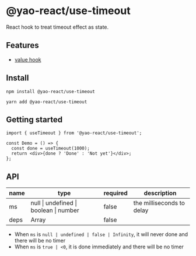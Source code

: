 # @yao-react/use-timeout

React hook to treat timeout effect as state.

## Features

- [value hook](https://www.yuque.com/zhaoyao91/chat-about-react/bgcn53)

## Install

```
npm install @yao-react/use-timeout
```

```
yarn add @yao-react/use-timeout
```

## Getting started

```tsx
import { useTimeout } from '@yao-react/use-timeout';

const Demo = () => {
  const done = useTimeout(1000);
  return <div>{done ? 'Done' : 'Not yet'}</div>;
};
```

## API

| name | type                                   | required | description               |
| ---- | -------------------------------------- | -------- | ------------------------- |
| ms   | null \| undefined \| boolean \| number | false    | the milliseconds to delay |
| deps | Array<any>                             | false    |                           |

- When `ms` is `null | undefined | false | Infinity`, it will never done and there will be no timer
- When `ms` is `true | <0`, it is done immediately and there will be no timer
